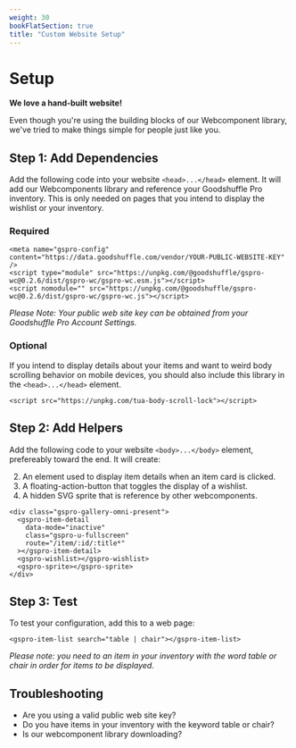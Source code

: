 ```yaml
---
weight: 30
bookFlatSection: true
title: "Custom Website Setup"
---
```


# Setup

**We love a hand-built website!**

Even though you're using the building blocks of our Webcomponent library, we've
tried to make things simple for people just like you.

## Step 1: Add Dependencies

Add the following code into your website `<head>...</head>` element.
It will add our Webcomponents library and reference your Goodshuffle Pro inventory.
This is only needed on pages that you intend to display the wishlist or your inventory.

### Required

```
<meta name="gspro-config" content="https://data.goodshuffle.com/vendor/YOUR-PUBLIC-WEBSITE-KEY" />
<script type="module" src="https://unpkg.com/@goodshuffle/gspro-wc@0.2.6/dist/gspro-wc/gspro-wc.esm.js"></script>
<script nomodule="" src="https://unpkg.com/@goodshuffle/gspro-wc@0.2.6/dist/gspro-wc/gspro-wc.js"></script>
```

_Please Note: Your public web site key can be obtained from your Goodshuffle Pro Account Settings._

### Optional

If you intend to display details about your items and want to weird body scrolling behavior on mobile devices, you should also include this library in the `<head>...</head>` element.

```
<script src="https://unpkg.com/tua-body-scroll-lock"></script>
```

## Step 2: Add Helpers

Add the following code to your website `<body>...</body>` element, prefereably toward the end. It will create:

2. An element used to display item details when an item card is clicked.
1. A floating-action-button that toggles the display of a wishlist.
1. A hidden SVG sprite that is reference by other webcomponents.

```
<div class="gspro-gallery-omni-present">
  <gspro-item-detail
    data-mode="inactive"
    class="gspro-u-fullscreen"
    route="/item/:id/:title*"
  ></gspro-item-detail>
  <gspro-wishlist></gspro-wishlist>
  <gspro-sprite></gspro-sprite>
</div>
```

## Step 3: Test

To test your configuration, add this to a web page:

```
<gspro-item-list search="table | chair"></gspro-item-list>
```

_Please note: you need to an item in your inventory with the word table or chair in order for items to be displayed._

## Troubleshooting

- Are you using a valid public web site key?
- Do you have items in your inventory with the keyword table or chair?
- Is our webcomponent library downloading?
